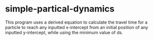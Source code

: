 # simple-partical-dynamics
This program uses a derived equation to calculate the travel time for a particle to reach any inputted x-intercept from an initial
position of any inputted y-intercept, while using the minimum value of ds.
